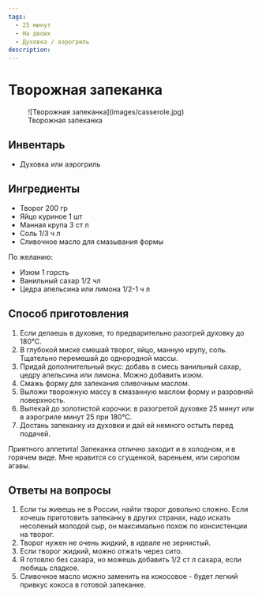 ```yaml
---
tags:
  - 25 минут
  - На двоих
  - Духовка / аэрогриль
description:
---
```

# Творожная запеканка

<figure markdown="span">
  ![Творожная запеканка](images/casserole.jpg)
  <figcaption>Творожная запеканка</figcaption>
</figure>

## Инвентарь

- Духовка или аэрогриль

## Ингредиенты

- Творог 200 гр
- Яйцо куриное 1 шт
- Манная крупа 3 ст л
- Соль 1/3  ч л
- Сливочное масло для смазывания формы

По желанию: 
- Изюм 1 горсть
- Ванильный сахар 1/2 чл
- Цедра апельсина или лимона 1/2-1 ч л

## Способ приготовления

1. Если делаешь в духовке, то предварительно разогрей духовку до 180°C.
2. В глубокой миске смешай творог, яйцо, манную крупу, соль. Тщательно перемешай до однородной массы.
1. Придай дополнительный вкус: добавь в смесь ванильный сахар, цедру апельсина или лимона. Можно добавить изюм.
3. Смажь форму для запекания сливочным маслом.
4. Выложи творожную массу в смазанную маслом форму и разровняй поверхность.
5. Выпекай до золотистой корочки: в разогретой духовке 25 минут или в аэрогриле минут 25 при 180℃.
6. Достань запеканку из духовки и дай ей немного остыть перед подачей. 

Приятного аппетита! Запеканка отлично заходит и в холодном, и в горячем виде. Мне нравится со сгущенкой, вареньем, или сиропом агавы.

## Ответы на вопросы

1. Если ты живешь не в России, найти творог довольно сложно. Если хочешь приготовить запеканку в других странах, надо искать несоленый молодой сыр, он максимально похож по консистенции на творог.
1. Творог нужен не очень жидкий, в идеале не зернистый.
1. Если творог жидкий, можно отжать через сито. 
1. Я готовлю без сахара, но можешь добавить 1/2 ст л сахара, если любишь сладкое.
1. Сливочное масло можно заменить на кокосовое - будет легкий привкус кокоса в готовой запеканке.